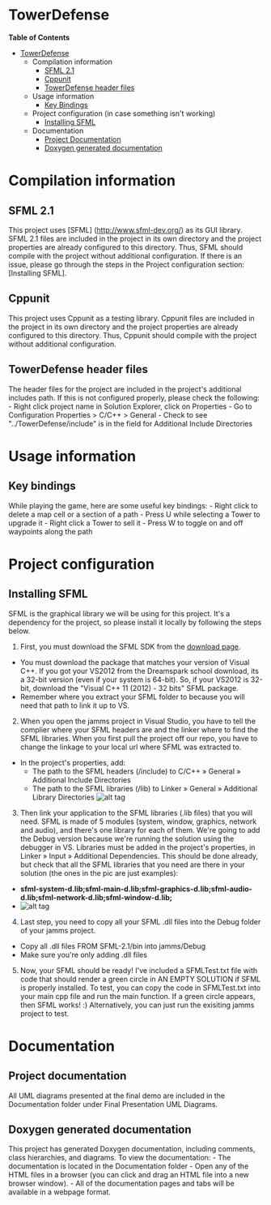 TowerDefense
=====

**Table of Contents** 

- [TowerDefense](#user-content-TowerDefense)
  - Compilation information
	- [SFML 2.1](#user-content-sfml-2.1)
	- [Cppunit](#user-content-cppunit)
	- [TowerDefense header files](#user-content-tower-defense-header-files)
  - Usage information
  	- [Key Bindings](#user-content-key-bindings)
  - Project configuration (in case something isn't working)
	- [Installing SFML](#user-content-installing-sfml)
  - Documentation
	- [Project Documentation](#user-content-project-documenation)
	- [Doxygen generated documentation](#user-content-doxygen-generated-documentation)

# Compilation information
## SFML 2.1
This project uses [SFML] (http://www.sfml-dev.org/) as its GUI library. SFML 2.1 files are included in the project in its own directory and the project properties are already configured to this directory. Thus, SFML should compile with the project without additional configuration. If there is an issue, please go through the steps in the Project configuration section: [Installing SFML].   

## Cppunit
This project uses Cppunit as a testing library. Cppunit files are included in the project in its own directory and the project properties are already configured to this directory. Thus, Cppunit should compile with the project without additional configuration.

## TowerDefense header files
The header files for the project are included in the project's additional includes path. If this is not configured properly, please check the following:
	- Right click project name in Solution Explorer, click on Properties
	- Go to Configuration Properties > C/C++ > General
	- Check to see "../TowerDefense/include" is in the field for Additional Include Directories

#  Usage information
## Key bindings
While playing the game, here are some useful key bindings:
	- Right click to delete a map cell or a section of a path
	- Press U while selecting a Tower to upgrade it
	- Right click a Tower to sell it
	- Press W to toggle on and off waypoints along the path

# Project configuration
## Installing SFML
SFML is the graphical library we will be using for this project. It's a dependency for the project, so please install it locally by following the steps below. 

1. First, you must download the SFML SDK from the [download page](http://sfml-dev.org/download/sfml/2.1/).
  - You must download the package that matches your version of Visual C++. If you got your VS2012 from the Dreamspark school download, its a 32-bit version (even if your system is 64-bit). So, if your VS2012 is 32-bit, download the "Visual C++ 11 (2012) - 32 bits" SFML package.
  - Remember where you extract your SFML folder to because you will need that path to link it up to VS.

2. When you open the jamms project in Visual Studio, you have to tell the complier where your SFML headers are and the linker where to find the SFML libraries. When you first pull the project off our repo, you have to change the linkage to your local url where SFML was extracted to.
  - In the project's properties, add:
    - The path to the SFML headers (<sfml-install-path>/include) to C/C++ » General » Additional Include Directories
    - The path to the SFML libraries (<sfml-install-path>/lib) to Linker » General » Additional Library Directories
  ![alt tag](http://sfml-dev.org/tutorials/2.1/images/start-vc-paths.png)

3. Then link your application to the SFML libraries (.lib files) that you will need. SFML is made of 5 modules (system, window, graphics, network and audio), and there's one library for each of them. We're going to add the Debug version because we're running the solution using the debugger in VS. Libraries must be added in the project's properties, in Linker » Input » Additional Dependencies. This should be done already, but check that all the SFML libraries that you need are there in your solution (the ones in the pic are just examples):
  - **sfml-system-d.lib;sfml-main-d.lib;sfml-graphics-d.lib;sfml-audio-d.lib;sfml-network-d.lib;sfml-window-d.lib;**
  - ![alt tag](http://sfml-dev.org/tutorials/2.1/images/start-vc-link-libs.png)

4. Last step, you need to copy all your SFML .dll files into the Debug folder of your jamms project.
  - Copy all .dll files FROM SFML-2.1/bin into jamms/Debug
  - Make sure you're only adding .dll files

5. Now, your SFML should be ready! I've included a SFMLTest.txt file with code that should render a green circle in AN EMPTY SOLUTION if SFML is properly installed. To test, you can copy the code in SFMLTest.txt into your main cpp file and run the main function. If a green circle appears, then SFML works! :) Alternatively, you can just run the exisiting jamms project to test.

# Documentation
## Project documentation
All UML diagrams presented at the final demo are included in the Documentation folder under Final Presentation UML Diagrams.

## Doxygen generated documentation
This project has generated Doxygen documentation, including comments, class hierarchies, and diagrams.
To view the documentation:
	- The documentation is located in the Documentation folder
	- Open any of the HTML files in a browser (you can click and drag an HTML file into a new browser window).
	- All of the documentation pages and tabs will be available in a webpage format.


